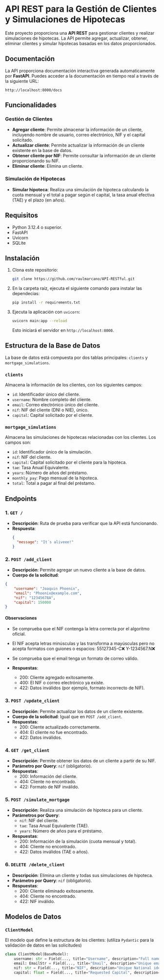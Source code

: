 
# API REST para la Gestión de Clientes y Simulaciones de Hipotecas

Este proyecto proporciona una **API REST** para gestionar clientes y realizar simulaciones de hipotecas. La API permite agregar, actualizar, obtener, eliminar clientes y simular hipotecas basadas en los datos proporcionados.

## Documentación

La API proporciona documentación interactiva generada automaticamente por **FastAPI**. Puedes acceder a la documentación en tiempo real a través de la siguiente URL:

`http://localhost:8000/docs`

## Funcionalidades

### Gestión de Clientes
- **Agregar cliente**: Permite almacenar la información de un cliente, incluyendo nombre de usuario, correo electrónico, NIF y el capital solicitado.
- **Actualizar cliente**: Permite actualizar la información de un cliente existente en la base de datos.
- **Obtener cliente por NIF**: Permite consultar la información de un cliente proporcionando su NIF.
- **Eliminar cliente**: Elimina un cliente.

### Simulación de Hipotecas
- **Simular hipoteca**: Realiza una simulación de hipoteca calculando la cuota mensual y el total a pagar según el capital, la tasa anual efectiva (TAE) y el plazo (en años).

## Requisitos
- Python 3.12.4 o superior.
- FastAPI
- Uvicorn
- SQLite

## Instalación
1. Clona este repositorio:
   ```bash
   git clone https://github.com/raulmarcano/API-RESTful.git
   ```

2. En la carpeta raíz, ejecuta el siguiente comando para instalar las dependecias:
   ```bash
   pip install -r requirements.txt
   ```

3. Ejecuta la aplicación con `uvicorn`:
   ```bash
   uvicorn main:app --reload
   ```

   Esto iniciará el servidor en `http://localhost:8000`.

## Estructura de la Base de Datos
La base de datos está compuesta por dos tablas principales: `clients` y `mortgage_simulations`.

### `clients`
Almacena la información de los clientes, con los siguientes campos:
- `id`: Identificador único del cliente.
- `username`: Nombre completo del cliente.
- `email`: Correo electrónico único del cliente.
- `nif`: NIF del cliente (DNI o NIE), único.
- `capital`: Capital solicitado por el cliente.

### `mortgage_simulations`
Almacena las simulaciones de hipotecas relacionadas con los clientes. Los campos son:
- `id`: Identificador único de la simulación.
- `nif`: NIF del cliente.
- `capital`: Capital solicitado por el cliente para la hipoteca.
- `tae`: Tasa Anual Equivalente.
- `years`: Número de años del préstamo.
- `monthly_pay`: Pago mensual de la hipoteca.
- `total`: Total a pagar al final del préstamo.


## Endpoints
### 1. `GET /`
- **Descripción**: Ruta de prueba para verificar que la API está funcionando.
- **Respuesta**:
  ```json
  {
    "message": "It´s aliveee!"
  }
  ```

### 2. `POST /add_client`
- **Descripción**: Permite agregar un nuevo cliente a la base de datos.
- **Cuerpo de la solicitud**:
```json
{
    "username": "Joaquin Phoenix",
    "email": "Phoenix@example.com",
    "nif": "12345678A",
    "capital": 150000
}
```
#### Observaciones
  - Se comprueba que el NIF contenga la letra correcta por el algoritmo oficial. 
  - El NIF acepta letras minúsculas y las transforma a mayúsculas pero no acepta formatos con guiones o espacios: 55127345-C❌ Y-1234567.N❌
  - Se comprueba que el email tenga un formato de correo válido.

- **Respuestas**:
  - 200: Cliente agregado exitosamente.
  - 400: El NIF o correo electrónico ya existe.
  - 422: Datos inválidos (por ejemplo, formato incorrecto de NIF).

### 3. `POST /update_client`
- **Descripción**: Permite actualizar los datos de un cliente existente.
- **Cuerpo de la solicitud**: Igual que en `POST /add_client`.
- **Respuestas**:
  - 200: Cliente actualizado correctamente.
  - 404: El cliente no fue encontrado.
  - 422: Datos inválidos.

### 4. `GET /get_client`
- **Descripción**: Permite obtener los datos de un cliente a partir de su NIF.
- **Parámetro por Query**: `nif` (obligatorio).
- **Respuestas**:
  - 200: Información del cliente.
  - 404: Cliente no encontrado.
  - 422: Formato de NIF inválido.

### 5. `POST /simulate_mortgage`
- **Descripción**: Realiza una simulación de hipoteca para un cliente.
- **Parámetros por Query**:
  - `nif`: NIF del cliente.
  - `tae`: Tasa Anual Equivalente (TAE).
  - `years`: Número de años para el préstamo.
- **Respuestas**:
  - 200: Información de la simulación (cuota mensual y total).
  - 404: Cliente no encontrado.
  - 422: Datos inválidos (TAE o años).

### 6. `DELETE /delete_client`
- **Descripción**: Elimina un cliente y todas sus simulaciones de hipoteca.
- **Parámetro por Query**: `nif` (obligatorio).
- **Respuestas**:
  - 200: Cliente eliminado exitosamente.
  - 404: Cliente no encontrado.
  - 422: NIF inválido.


## Modelos de Datos

### `ClientModel`
El modelo que define la estructura de los clientes:  (utiliza `Pydantic` para la validación de datos en las solicitudes)

```python
class ClientModel(BaseModel):
    username: str = Field(..., title="Username", description="Full name of the client", max_length=50)
    email: EmailStr = Field(..., title="Email", description="Unique email address of the client")
    nif: str = Field(..., title="NIF", description="Unique National identifier (DNI or NIE) of the client", min_length=8, max_length=12)
    capital: float = Field(..., title="Requested Capital", description="Amount of money requested by the client", gt=0)
```